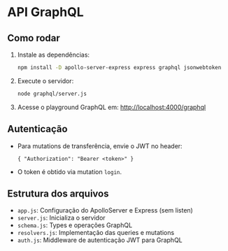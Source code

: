 # API GraphQL

## Como rodar

1. Instale as dependências:
   ```sh
   npm install -D apollo-server-express express graphql jsonwebtoken
   ```
2. Execute o servidor:
   ```sh
   node graphql/server.js
   ```
3. Acesse o playground GraphQL em: [http://localhost:4000/graphql](http://localhost:4000/graphql)

## Autenticação
- Para mutations de transferência, envie o JWT no header:
  ```
  { "Authorization": "Bearer <token>" }
  ```
- O token é obtido via mutation `login`.

## Estrutura dos arquivos
- `app.js`: Configuração do ApolloServer e Express (sem listen)
- `server.js`: Inicializa o servidor
- `schema.js`: Types e operações GraphQL
- `resolvers.js`: Implementação das queries e mutations
- `auth.js`: Middleware de autenticação JWT para GraphQL
